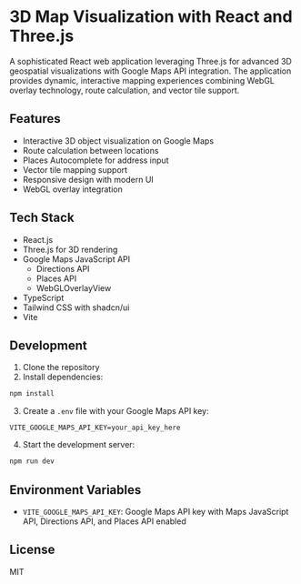 # 3D Map Visualization with React and Three.js

A sophisticated React web application leveraging Three.js for advanced 3D geospatial visualizations with Google Maps API integration. The application provides dynamic, interactive mapping experiences combining WebGL overlay technology, route calculation, and vector tile support.

## Features

- Interactive 3D object visualization on Google Maps
- Route calculation between locations
- Places Autocomplete for address input
- Vector tile mapping support
- Responsive design with modern UI
- WebGL overlay integration

## Tech Stack

- React.js
- Three.js for 3D rendering
- Google Maps JavaScript API
  - Directions API
  - Places API
  - WebGLOverlayView
- TypeScript
- Tailwind CSS with shadcn/ui
- Vite

## Development

1. Clone the repository
2. Install dependencies:
```bash
npm install
```
3. Create a `.env` file with your Google Maps API key:
```
VITE_GOOGLE_MAPS_API_KEY=your_api_key_here
```
4. Start the development server:
```bash
npm run dev
```

## Environment Variables

- `VITE_GOOGLE_MAPS_API_KEY`: Google Maps API key with Maps JavaScript API, Directions API, and Places API enabled

## License

MIT
